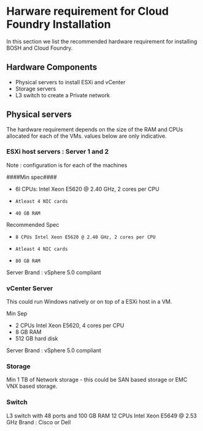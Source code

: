 # Harware requirement for Cloud Foundry Installation #

In this section we list the recommended hardware requirement for installing BOSH and Cloud Foundry.

## Hardware Components ##

+    Physical servers to install ESXi and vCenter
+    Storage servers
+    L3 switch to create a Private network

## Physical servers ##

The hardware requirement depends on the size of the RAM and CPUs allocated for each of the VMs. values below are only indicative.

### ESXi host servers : Server 1 and 2 ###

Note : configuration is for each of the machines

####Min spec####

+    6l CPUs: Intel Xeon E5620 @ 2.40 GHz, 2 cores per CPU
+     Atleast 4 NIC cards
+     40 GB RAM

Recommended Spec

+     8 CPUs Intel Xeon E5620 @ 2.40 GHz, 2 cores per CPU
+     Atleast 4 NIC cards
+     80 GB RAM

Server Brand : vSphere 5.0 compliant

### vCenter Server ###

This could run Windows natively or on top of a ESXi host in a VM.

Min Sep
+   2 CPUs Intel Xeon E5620, 4 cores per CPU
+   8 GB RAM
+   512 GB hard disk

Server Brand : vSphere 5.0 compliant

### Storage ###

Min 1 TB of Network storage - this could be SAN based storage or EMC VNX based storage.

### Switch ###

L3 switch with 48 ports and 100 GB RAM
12 CPUs Intel Xeon E5649 @ 2.53 GHz
Brand : Cisco or Dell


